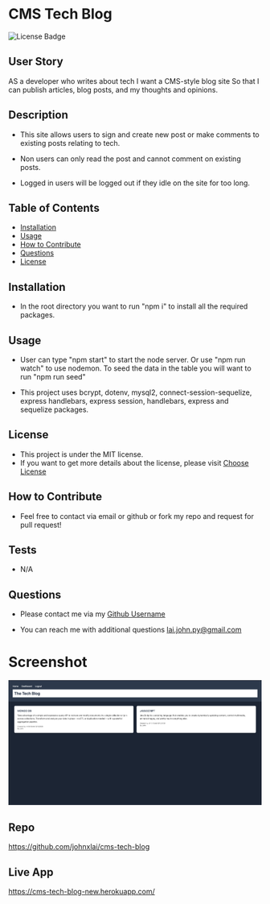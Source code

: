 # CMS Tech Blog
![License Badge](https://img.shields.io/badge/license-MIT-brightgreen)

## User Story
AS a developer who writes about tech I want a CMS-style blog site
So that I can publish articles, blog posts, and my thoughts and opinions.

## Description
* This site allows users to sign and create new post or make comments to existing posts relating to tech.

* Non users can only read the post and cannot comment on existing posts.

* Logged in users will be logged out if they idle on the site for too long.


## Table of Contents
- [Installation](#installation)
- [Usage](#usage)
- [How to Contribute](#how-to-contribute)
- [Questions](#questions)
- [License](#license)

## Installation
* In the root directory you want to run "npm i" to install all the required packages.

## Usage
* User can type "npm start" to start the node server. Or use "npm run watch" to use nodemon. To seed the data in the table you will want to run "npm run seed"

* This project uses bcrypt, dotenv, mysql2, connect-session-sequelize, express handlebars, express session, handlebars, express and sequelize packages.


## License
* This project is under the MIT license.
* If you want to get more details about the license, please visit [Choose License](https://choosealicense.com "Choose License")

## How to Contribute
* Feel free to contact via email or github or fork my repo and request for pull request!

## Tests
* N/A

## Questions
* Please contact me via my [Github Username](https://github.com/johnxlai)

* You can reach me with additional questions <a href="mailto:lai.john.py@gmail.com">lai.john.py@gmail.com</a>


# Screenshot
![Screenshot](public/images/the-tech-blog.png)
## Repo
https://github.com/johnxlai/cms-tech-blog
## Live App
https://cms-tech-blog-new.herokuapp.com/
